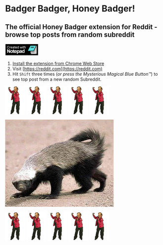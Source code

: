# Badger Badger, Honey Badger!
## The official Honey Badger extension for Reddit - browse top posts from random subreddit 

![...not!](./important.png)

1. [Install the extension from Chrome Web Store](https://chrome.google.com/webstore/detail/badger-badger-random-redd/fieadlockpkpfndbednodepdlpnemglm)
2. Visit [https://reddit.com](https://reddit.com)
3. Hit `Shift` three times (_or press the Mysterious Magical Blue Button™_) to see top post from a new random Subreddit.

![Trololo](./foo.gif)
![Trololo](./foo.gif)
![Trololo](./foo.gif)
![Trololo](./foo.gif)
![Trololo](./foo.gif)

![Honey Badger](./honey-badger.jpg)

![Trololo](./foo.gif)
![Trololo](./foo.gif)
![Trololo](./foo.gif)
![Trololo](./foo.gif)
![Trololo](./foo.gif)


